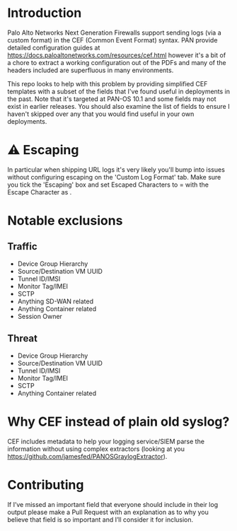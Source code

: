 # Introduction
Palo Alto Networks Next Generation Firewalls support sending logs (via a custom format) in the CEF (Common Event Format) syntax. PAN provide detailed configuration guides at https://docs.paloaltonetworks.com/resources/cef.html however it's a bit of a chore to extract a working configuration out of the PDFs and many of the headers included are superfluous in many environments.

This repo looks to help with this problem by providing simplified CEF templates with a subset of the fields that I've found useful in deployments in the past. Note that it's targeted at PAN-OS 10.1 and some fields may not exist in earlier releases. You should also examine the list of fields to ensure I haven't skipped over any that you would find useful in your own deployments.

# ⚠️ Escaping
In particular when shipping URL logs it's very likely you'll bump into issues without configuring escaping on the 'Custom Log Format' tab. Make sure you tick the 'Escaping' box and set Escaped Characters to = with the Escape Character as \.

# Notable exclusions
## Traffic
* Device Group Hierarchy
* Source/Destination VM UUID
* Tunnel ID/IMSI
* Monitor Tag/IMEI
* SCTP
* Anything SD-WAN related
* Anything Container related
* Session Owner

## Threat
* Device Group Hierarchy
* Source/Destination VM UUID
* Tunnel ID/IMSI
* Monitor Tag/IMEI
* SCTP
* Anything Container related

# Why CEF instead of plain old syslog?
CEF includes metadata to help your logging service/SIEM parse the information without using complex extractors (looking at you https://github.com/jamesfed/PANOSGraylogExtractor). 
# Contributing
If I’ve missed an important field that everyone should include in their log output please make a Pull Request with an explanation as to why you believe that field is so important and I’ll consider it for inclusion.
